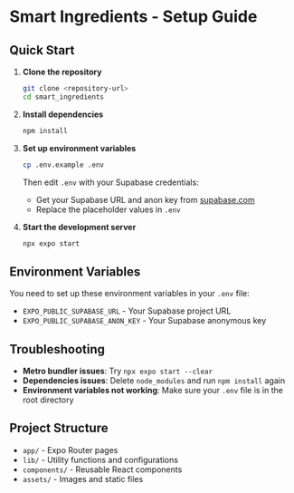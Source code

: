 # Smart Ingredients - Setup Guide

## Quick Start

1. **Clone the repository**
   ```bash
   git clone <repository-url>
   cd smart_ingredients
   ```

2. **Install dependencies**
   ```bash
   npm install
   ```

3. **Set up environment variables**
   ```bash
   cp .env.example .env
   ```
   Then edit `.env` with your Supabase credentials:
   - Get your Supabase URL and anon key from [supabase.com](https://supabase.com)
   - Replace the placeholder values in `.env`

4. **Start the development server**
   ```bash
   npx expo start
   ```

## Environment Variables

You need to set up these environment variables in your `.env` file:

- `EXPO_PUBLIC_SUPABASE_URL` - Your Supabase project URL
- `EXPO_PUBLIC_SUPABASE_ANON_KEY` - Your Supabase anonymous key

## Troubleshooting

- **Metro bundler issues**: Try `npx expo start --clear`
- **Dependencies issues**: Delete `node_modules` and run `npm install` again
- **Environment variables not working**: Make sure your `.env` file is in the root directory

## Project Structure

- `app/` - Expo Router pages
- `lib/` - Utility functions and configurations
- `components/` - Reusable React components
- `assets/` - Images and static files
